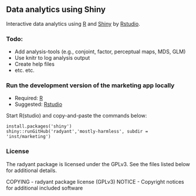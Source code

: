 ## Data analytics using Shiny

Interactive data analytics using [R](http://www.r-project.org/) and [Shiny](http://www.rstudio.com/shiny/) by [Rstudio](http://www.rstudio.com/). 

### Todo:
- Add analysis-tools (e.g., conjoint, factor, perceptual maps, MDS, GLM)
- Use knitr to log analysis output
- Create help files
- etc. etc.

<!-- ### To use the marketing app in the radyant package locally

	install.packages('shiny')
	install.packages('radyant', repos = c('http://vnijs.rady.ucsd.edu/site_media/R_packages/','http://cran.rtudio.com'))
	library(shiny)
	shiny::runApp(system.file('marketing',package='radyant'))
 -->

### Run the development version of the marketing app locally

- Required: [R](http://cran.rstudio.com/)
- Suggested: [Rstudio](http://www.rstudio.com/ide/download/)

Start R(studio) and copy-and-paste the commands below:

	install.packages('shiny')
	shiny::runGitHub('radyant','mostly-harmless', subdir = 'inst/marketing')

<!-- 	install.packages('devtools')
	library(devtools)
	install_github('shiny', username = 'rstudio')
	install_github('shiny-incubator', username = 'rstudio')
	install_github('radyant', username = 'mostly-harmless')
	library(shiny)
	shiny::runApp(system.file('marketing',package='radyant'))

 -->
<!-- ### To use the development version of the finance app locally

	install.packages('devtools')
	library(devtools)
	install_github('shiny', username = 'rstudio')
	install_github('shiny-incubator', username = 'rstudio')
	install_github('radyant', username = 'mostly-harmless')
	library(shiny)
	shiny::runApp(system.file('finance',package='radyant'))

 -->
 
### License
The radyant package is licensed under the GPLv3. See the files listed below for additional details.

COPYING - radyant package license (GPLv3)
NOTICE - Copyright notices for additional included software